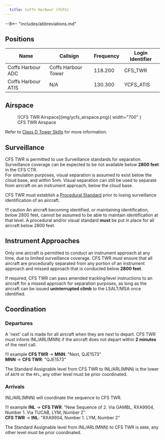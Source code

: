 ```yaml
---
  title: Coffs Harbour (YCFS)
---
```


--8<-- "includes/abbreviations.md"

## Positions

| Name | Callsign | Frequency | Login Identifier |
| ---- | -------- | --------- | ---------------- |
| Coffs Harbour ADC | Coffs Harbour Tower | 118.200 | CFS_TWR |
| Coffs Harbour ATIS | N/A | 130.300 | YCFS_ATIS |

## Airspace

<figure markdown>
![CFS TWR Airspace](img/ycfs_airspace.png){ width="700" }
  <figcaption>CFS TWR Airspace</figcaption>
</figure>

Refer to [Class D Tower Skills](../../controller-skills/classdtwr) for more information.

## Surveillance
CFS TWR is permitted to use Surveillance standards for separation. Surveillance coverage can be expected to be not available below **2800 feet** in the CFS CTR.  
For simulation purposes, visual separation is assumed to exist below the cloud base, and within 5nm. Visual separation can still be used to separate from aircraft on an instrument approach, below the cloud base.

CFS TWR must establish a [Procedural Standard](../../controller-skills/classdtwr/#standards) prior to losing surveillance identification of an aircraft.

!!! caution
    An aircraft becoming identified, or maintaining identification, *below* 2800 feet, cannot be assumed to be able to maintain identification at that level. A procedural and/or visual standard **must** be put in place for all aircraft below 2800 feet.
## Instrument Approaches
Only one aircraft is permitted to conduct an instrument approach at any time, due to limited surveillance coverage. CFS TWR must ensure that all aircraft are procedurally separated from any portion of an instrument approach and missed approach that is conducted below **2800 feet**.  

If required, CFS TWR can pass amended tracking/level instructions to an aircraft for a missed approach for separation purposes, as long as the aircraft can be issued **uninterrupted climb** to the LSALT/MSA once identified.

## Coordination
### Departures
A 'next' call is made for all aircraft when they are next to depart. CFS TWR must inform INL/ARL(MNN) if the aircraft does not depart within **2 minutes** of the next call.

!!! example
    **CFS TWR** -> **MNN**: "Next, QJE1573"  
    **MNN** -> **CFS TWR**: "QJE1573"  

The Standard Assignable level from CFS TWR to INL/ARL(MNN) is the lower of `A070` or the `RFL`, any other level must be prior coordinated.

### Arrivals
INL/ARL(MNN) will coordinate the sequence to CFS TWR.

!!! example
    **INL** -> **CFS TWR**: "New Sequence of 2. Via GAMBL, RXA9904, Number 1. Via TUCAB, LYM, Number 2”  
    **CFS TWR** -> **INL**: "RXA9904, Number 1. LYM, Number 2"  

The Standard Assignable level from INL/ARL(MNN) to CFS TWR is `A080`, any other level must be prior coordinated.
